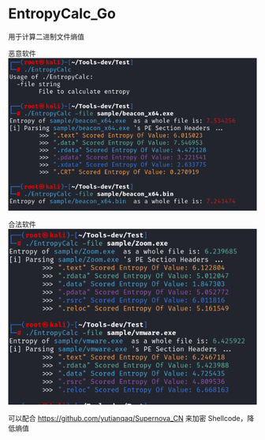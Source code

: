 # EntropyCalc_Go

用于计算二进制文件熵值

恶意软件
![alt text](Pictures/image.png)

合法软件
![alt text](Pictures/image-1.png)

可以配合 https://github.com/yutianqaq/Supernova_CN 来加密 Shellcode，降低熵值
